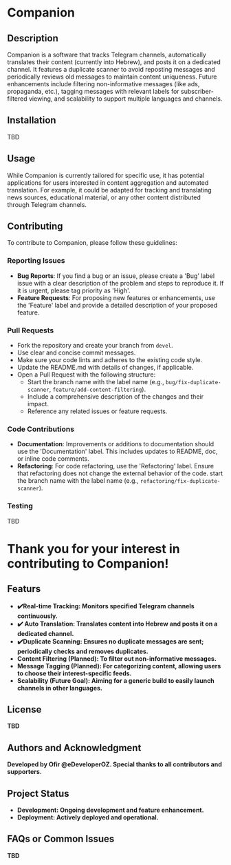 # Companion 

## Description
Companion is a software that tracks Telegram channels, automatically translates their content (currently into Hebrew), and posts it on a dedicated channel. It features a duplicate scanner to avoid reposting messages and periodically reviews old messages to maintain content uniqueness. Future enhancements include filtering non-informative messages (like ads, propaganda, etc.), tagging messages with relevant labels for subscriber-filtered viewing, and scalability to support multiple languages and channels.

## Installation
TBD

## Usage
While Companion is currently tailored for specific use, it has potential applications for users interested in content aggregation and automated translation. For example, it could be adapted for tracking and translating news sources, educational material, or any other content distributed through Telegram channels.

## Contributing
To contribute to Companion, please follow these guidelines:

### Reporting Issues
- **Bug Reports**: If you find a bug or an issue, please create a 'Bug' label issue with a clear description of the problem and steps to reproduce it. 
If it is urgent, please tag priority as 'High'.
- **Feature Requests**: For proposing new features or enhancements, use the 'Feature' label and provide a detailed description of your proposed feature.

### Pull Requests
- Fork the repository and create your branch from `devel`.
- Use clear and concise commit messages.
- Make sure your code lints and adheres to the existing code style.
- Update the README.md with details of changes, if applicable.
- Open a Pull Request with the following structure:
  - Start the branch name with the label name (e.g., `bug/fix-duplicate-scanner`, `feature/add-content-filtering`).
  - Include a comprehensive description of the changes and their impact.
  - Reference any related issues or feature requests.

### Code Contributions
- **Documentation**: Improvements or additions to documentation should use the 'Documentation' label. This includes updates to README, doc, or inline code comments.
- **Refactoring**: For code refactoring, use the 'Refactoring' label. Ensure that refactoring does not change the external behavior of the code. start the branch name with the label name (e.g., `refactoring/fix-duplicate-scanner`).


### Testing
TBD

<b><h1>Thank you for your interest in contributing to Companion!</h1>


## Featurs 
- :heavy_check_mark:**Real-time Tracking**:  Monitors specified Telegram channels continuously.
- :heavy_check_mark: **Auto Translation**: Translates content into Hebrew and posts it on a dedicated channel.
- :heavy_check_mark:**Duplicate Scanning**: Ensures no duplicate messages are sent; periodically checks and removes duplicates.
- **Content Filtering (Planned)**: To filter out non-informative messages.
- **Message Tagging (Planned)**: For categorizing content, allowing users to choose their interest-specific feeds.
- **Scalability (Future Goal)**: Aiming for a generic build to easily launch channels in other languages.

## License
TBD

## Authors and Acknowledgment
Developed by Ofir @eDeveloperOZ. Special thanks to all contributors and supporters.

## Project Status
- **Development**: Ongoing development and feature enhancement.
- **Deployment**: Actively deployed and operational.

## FAQs or Common Issues
TBD